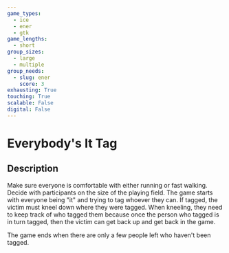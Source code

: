 ```yaml
---
game_types:
  - ice
  - ener
  - gtk
game_lengths:
  - short
group_sizes:
  - large
  - multiple
group_needs:
  - slug: ener
    score: 3
exhausting: True
touching: True
scalable: False
digital: False
---
```

# Everybody's It Tag

## Description
Make sure everyone is comfortable with either running or fast walking. Decide with participants on the size of the playing field. The game starts with everyone being "it" and trying to tag whoever they can. If tagged, the victim must kneel down where they were tagged. When kneeling, they need to keep track of who tagged them because once the person who tagged is in turn tagged, then the victim can get back up and get back in the game.

The game ends when there are only a few people left who haven't been tagged.
